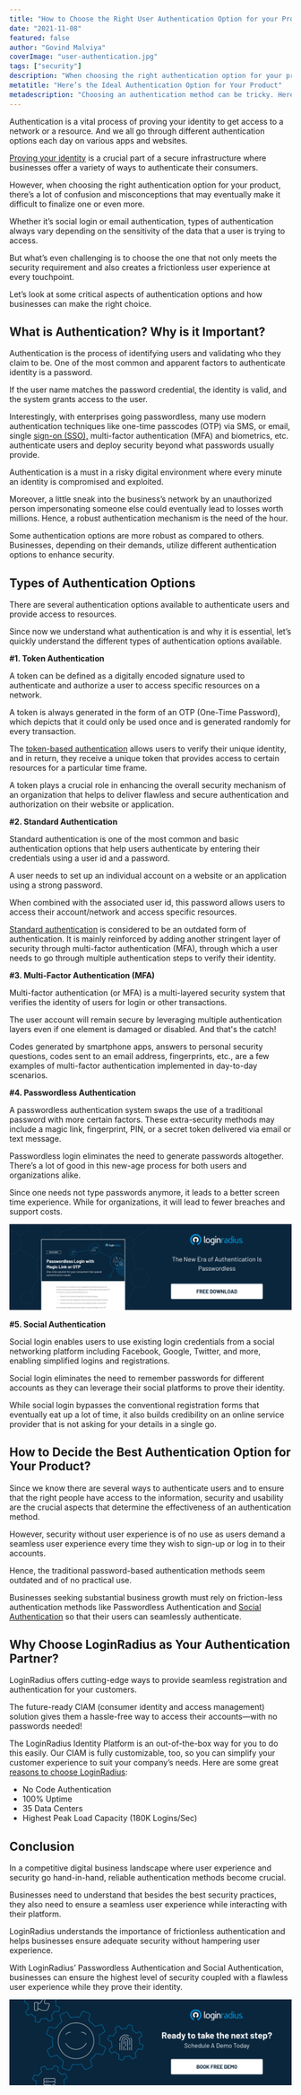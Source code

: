 ```yaml
---
title: "How to Choose the Right User Authentication Option for your Product"
date: "2021-11-08"
featured: false 
author: "Govind Malviya"
coverImage: "user-authentication.jpg"
tags: ["security"]
description: "When choosing the right authentication option for your product, there’s a lot of confusion and misconceptions that may eventually make it difficult to finalize one or even more."
metatitle: "Here’s the Ideal Authentication Option for Your Product"
metadescription: "Choosing an authentication method can be tricky. Here’s an insightful read depicting the different types of authentication and how to choose the best."
---
```



Authentication is a vital process of proving your identity to get access to a network or a resource. And we all go through different authentication options each day on various apps and websites. 

[Proving your identity](https://www.loginradius.com/blog/identity/identity-proofing/) is a crucial part of a secure infrastructure where businesses offer a variety of ways to authenticate their consumers.  

However, when choosing the right authentication option for your product, there’s a lot of confusion and misconceptions that may eventually make it difficult to finalize one or even more. 

Whether it’s social login or email authentication, types of authentication always vary depending on the sensitivity of the data that a user is trying to access. 

But what’s even challenging is to choose the one that not only meets the security requirement and also creates a frictionless user experience at every touchpoint. 

Let’s look at some critical aspects of authentication options and how businesses can make the right choice. 


## What is Authentication? Why is it Important? 

Authentication is the process of identifying users and validating who they claim to be. One of the most common and apparent factors to authenticate identity is a password. 

If the user name matches the password credential, the identity is valid, and the system grants access to the user.

Interestingly, with enterprises going passwordless, many use modern authentication techniques like one-time passcodes (OTP) via SMS, or email, single [sign-on (SSO),](https://www.loginradius.com/blog/identity/what-is-single-sign-on/) multi-factor authentication (MFA) and biometrics, etc. authenticate users and deploy security beyond what passwords usually provide.

Authentication is a must in a risky digital environment where every minute an identity is compromised and exploited. 

Moreover, a little sneak into the business’s network by an unauthorized person impersonating someone else could eventually lead to losses worth millions. Hence, a robust authentication mechanism is the need of the hour. 

Some authentication options are more robust as compared to others. Businesses, depending on their demands, utilize different authentication options to enhance security. 


## Types of Authentication Options

There are several authentication options available to authenticate users and provide access to resources. 

Since now we understand what authentication is and why it is essential, let’s quickly understand the different types of authentication options available. 

**#1. Token Authentication**

A token can be defined as a digitally encoded signature used to authenticate and authorize a user to access specific resources on a network.

A token is always generated in the form of an OTP (One-Time Password), which depicts that it could only be used once and is generated randomly for every transaction.

The [token-based authentication](https://www.loginradius.com/blog/identity/pros-cons-token-authentication/) allows users to verify their unique identity, and in return, they receive a unique token that provides access to certain resources for a particular time frame.

A token plays a crucial role in enhancing the overall security mechanism of an organization that helps to deliver flawless and secure authentication and authorization on their website or application.

**#2. Standard Authentication**

Standard authentication is one of the most common and basic authentication options that help users authenticate by entering their credentials using a user id and a password. 

A user needs to set up an individual account on a website or an application using a strong password. 

When combined with the associated user id, this password allows users to access their account/network and access specific resources. 

[Standard authentication](https://www.loginradius.com/authentication/) is considered to be an outdated form of authentication. It is mainly reinforced by adding another stringent layer of security through multi-factor authentication (MFA), through which a user needs to go through multiple authentication steps to verify their identity. 

**#3. Multi-Factor Authentication (MFA)**

Multi-factor authentication (or MFA)  is a multi-layered security system that verifies the identity of users for login or other transactions.

The user account will remain secure by leveraging multiple authentication layers even if one element is damaged or disabled. And that's the catch!

Codes generated by smartphone apps, answers to personal security questions, codes sent to an email address, fingerprints, etc., are a few examples of multi-factor authentication implemented in day-to-day scenarios.

**#4. Passwordless Authentication**

A passwordless authentication system swaps the use of a traditional password with more certain factors. These extra-security methods may include a magic link, fingerprint, PIN, or a secret token delivered via email or text message.

Passwordless login eliminates the need to generate passwords altogether. There’s a lot of good in this new-age process for both users and organizations alike.

Since one needs not type passwords anymore, it leads to a better screen time experience. While for organizations, it will lead to fewer breaches and support costs.

[![magiclink-ds](magiclink-ds.png)](https://www.loginradius.com/resource/loginradius-ciam-passwordless-login/)

**#5. Social Authentication**

Social login enables users to use existing login credentials from a social networking platform including Facebook, Google, Twitter, and more, enabling simplified logins and registrations.

Social login eliminates the need to remember passwords for different accounts as they can leverage their social platforms to prove their identity. 

While social login bypasses the conventional registration forms that eventually eat up a lot of time, it also builds credibility on an online service provider that is not asking for your details in a single go.


## How to Decide the Best Authentication Option for Your Product? 

Since we know there are several ways to authenticate users and to ensure that the right people have access to the information, security and usability are the crucial aspects that determine the effectiveness of an authentication method. 

However, security without user experience is of no use as users demand a seamless user experience every time they wish to sign-up or log in to their accounts. 

Hence, the traditional password-based authentication methods seem outdated and of no practical use. 

Businesses seeking substantial business growth must rely on friction-less authentication methods like Passwordless Authentication and [Social Authentication](https://www.loginradius.com/social-login/) so that their users can seamlessly authenticate. 


## Why Choose LoginRadius as Your Authentication Partner? 

LoginRadius offers cutting-edge ways to provide seamless registration and authentication for your customers.

The future-ready CIAM (consumer identity and access management) solution gives them a hassle-free way to access their accounts—with no passwords needed! 

The LoginRadius Identity Platform is an out-of-the-box way for you to do this easily. Our CIAM is fully customizable, too, so you can simplify your customer experience to suit your company’s needs. Here are some great [reasons to choose LoginRadius](https://www.loginradius.com/blog/identity/best-idaas-provider-loginradius/):



* No Code Authentication
* 100% Uptime
* 35 Data Centers
* Highest Peak Load Capacity (180K Logins/Sec)


## Conclusion 

In a competitive digital business landscape where user experience and security go hand-in-hand, reliable authentication methods become crucial. 

Businesses need to understand that besides the best security practices, they also need to ensure a seamless user experience while interacting with their platform. 

LoginRadius understands the importance of frictionless authentication and helps businesses ensure adequate security without hampering user experience. 

With LoginRadius’ Passwordless Authentication and Social Authentication, businesses can ensure the highest level of security coupled with a flawless user experience while they prove their identity.

[![Book-a-demo-loginradius](../../assets/book-a-demo-loginradius.png)](https://www.loginradius.com/book-a-demo/)


